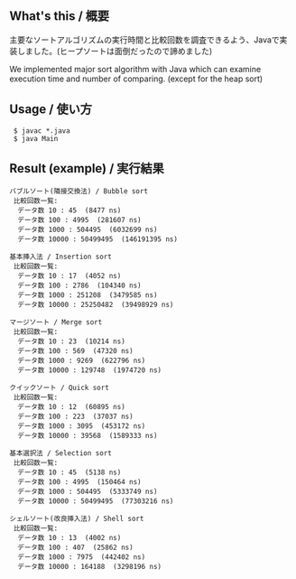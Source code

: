 ## What's this / 概要

主要なソートアルゴリズムの実行時間と比較回数を調査できるよう、Javaで実装しました。(ヒープソートは面倒だったので諦めました)

We implemented major sort algorithm with Java which can examine execution time and number of comparing. (except for the heap sort)

## Usage / 使い方

```
 $ javac *.java
 $ java Main
```

## Result (example) / 実行結果

```
バブルソート(隣接交換法) / Bubble sort
 比較回数一覧:
  データ数 10 : 45  (8477 ns)
  データ数 100 : 4995  (281607 ns)
  データ数 1000 : 504495  (6032699 ns)
  データ数 10000 : 50499495  (146191395 ns)

基本挿入法 / Insertion sort
 比較回数一覧:
  データ数 10 : 17  (4052 ns)
  データ数 100 : 2786  (104340 ns)
  データ数 1000 : 251208  (3479585 ns)
  データ数 10000 : 25250482  (39498929 ns)

マージソート / Merge sort
 比較回数一覧:
  データ数 10 : 23  (10214 ns)
  データ数 100 : 569  (47320 ns)
  データ数 1000 : 9269  (622796 ns)
  データ数 10000 : 129748  (1974720 ns)

クイックソート / Quick sort
 比較回数一覧:
  データ数 10 : 12  (60895 ns)
  データ数 100 : 223  (37037 ns)
  データ数 1000 : 3095  (453172 ns)
  データ数 10000 : 39568  (1589333 ns)

基本選択法 / Selection sort
 比較回数一覧:
  データ数 10 : 45  (5138 ns)
  データ数 100 : 4995  (150464 ns)
  データ数 1000 : 504495  (5333749 ns)
  データ数 10000 : 50499495  (77303216 ns)

シェルソート(改良挿入法) / Shell sort
 比較回数一覧:
  データ数 10 : 13  (4002 ns)
  データ数 100 : 407  (25862 ns)
  データ数 1000 : 7975  (442402 ns)
  データ数 10000 : 164188  (3298196 ns)
```
